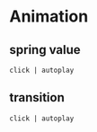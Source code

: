 # Animation

## spring value

`click | autoplay`

<code src="./springValue.tsx"></code>

## transition

`click | autoplay`

<code src="./transition.tsx"></code>

